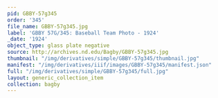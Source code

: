 ```yaml
---
pid: GBBY-57g345
order: '345'
file_name: GBBY-57g345.jpg
label: 'GBBY 57G/345: Baseball Team Photo - 1924'
_date: '1924'
object_type: glass plate negative
source: http://archives.nd.edu/Bagby/GBBY-57g345.jpg
thumbnail: "/img/derivatives/simple/GBBY-57g345/thumbnail.jpg"
manifest: "/img/derivatives/iiif/images/GBBY-57g345/manifest.json"
full: "/img/derivatives/simple/GBBY-57g345/full.jpg"
layout: generic_collection_item
collection: bagby
---
```

